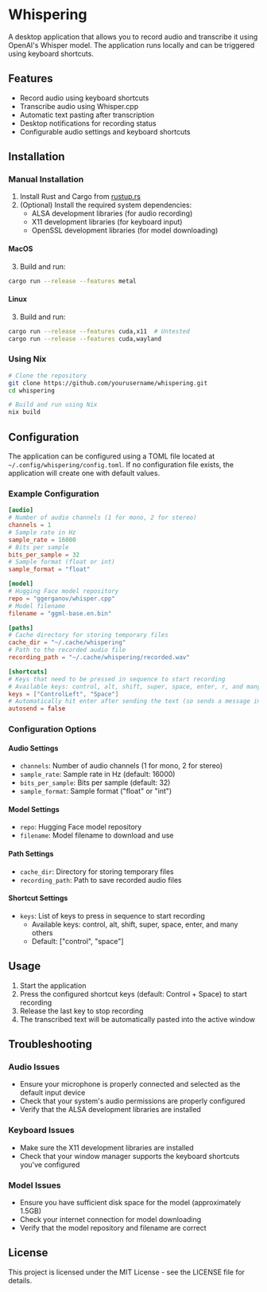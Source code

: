 # Whispering

A desktop application that allows you to record audio and transcribe it using OpenAI's Whisper model. The application runs locally and can be triggered using keyboard shortcuts.

## Features

- Record audio using keyboard shortcuts
- Transcribe audio using Whisper.cpp
- Automatic text pasting after transcription
- Desktop notifications for recording status
- Configurable audio settings and keyboard shortcuts

## Installation

### Manual Installation

1. Install Rust and Cargo from [rustup.rs](https://rustup.rs/)
2. (Optional) Install the required system dependencies:
   - ALSA development libraries (for audio recording)
   - X11 development libraries (for keyboard input)
   - OpenSSL development libraries (for model downloading)

#### MacOS
3. Build and run:
```bash
cargo run --release --features metal
```

#### Linux
3. Build and run:
```bash
cargo run --release --features cuda,x11  # Untested
cargo run --release --features cuda,wayland
```

### Using Nix

```bash
# Clone the repository
git clone https://github.com/yourusername/whispering.git
cd whispering

# Build and run using Nix
nix build
```


## Configuration

The application can be configured using a TOML file located at `~/.config/whispering/config.toml`. If no configuration file exists, the application will create one with default values.

### Example Configuration

```toml
[audio]
# Number of audio channels (1 for mono, 2 for stereo)
channels = 1
# Sample rate in Hz
sample_rate = 16000
# Bits per sample
bits_per_sample = 32
# Sample format (float or int)
sample_format = "float"

[model]
# Hugging Face model repository
repo = "ggerganov/whisper.cpp"
# Model filename
filename = "ggml-base.en.bin"

[paths]
# Cache directory for storing temporary files
cache_dir = "~/.cache/whispering"
# Path to the recorded audio file
recording_path = "~/.cache/whispering/recorded.wav"

[shortcuts]
# Keys that need to be pressed in sequence to start recording
# Available keys: control, alt, shift, super, space, enter, r, and many others
keys = ["ControlLeft", "Space"]
# Automatically hit enter after sending the text (so sends a message in usual contexts).
autosend = false
```

### Configuration Options

#### Audio Settings
- `channels`: Number of audio channels (1 for mono, 2 for stereo)
- `sample_rate`: Sample rate in Hz (default: 16000)
- `bits_per_sample`: Bits per sample (default: 32)
- `sample_format`: Sample format ("float" or "int")

#### Model Settings
- `repo`: Hugging Face model repository
- `filename`: Model filename to download and use

#### Path Settings
- `cache_dir`: Directory for storing temporary files
- `recording_path`: Path to save recorded audio files

#### Shortcut Settings
- `keys`: List of keys to press in sequence to start recording
  - Available keys: control, alt, shift, super, space, enter, and many others
  - Default: ["control", "space"]

## Usage

1. Start the application
2. Press the configured shortcut keys (default: Control + Space) to start recording
3. Release the last key to stop recording
4. The transcribed text will be automatically pasted into the active window

## Troubleshooting

### Audio Issues
- Ensure your microphone is properly connected and selected as the default input device
- Check that your system's audio permissions are properly configured
- Verify that the ALSA development libraries are installed

### Keyboard Issues
- Make sure the X11 development libraries are installed
- Check that your window manager supports the keyboard shortcuts you've configured

### Model Issues
- Ensure you have sufficient disk space for the model (approximately 1.5GB)
- Check your internet connection for model downloading
- Verify that the model repository and filename are correct

## License

This project is licensed under the MIT License - see the LICENSE file for details. 
